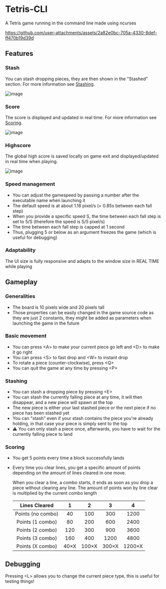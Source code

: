 # Tetris-CLI
 A Tetris game running in the command line made using ncurses

 https://github.com/user-attachments/assets/2a82e0bc-705a-4330-8def-ff470b19d39d


## Features
 ### Stash
  You can stash dropping pieces, they are then shown in the "Stashed" section. For more information see [Stashing](#stashing).

  
  ![image](https://github.com/user-attachments/assets/69cbcd52-072b-4eb4-a289-df57b75741e9)

 ### Score
  The score is displayed and updated in real time. For more information see [Scoring](#scoring).

  
 ![image](https://github.com/user-attachments/assets/fc7d5535-6e59-44c3-802d-067f4f9aa5fd)

 ### Highscore
 The global high score is saved locally on game exit and displayed/updated in real time when playing.

 
  ![image](https://github.com/user-attachments/assets/d9f3a2a4-9356-4986-b659-764411415299)

### Speed management
 - You can adjust the gamespeed by passing a number after the executable name when launching it
 - The default speed is at about 1.18 pixel/s (= 0.85s between each fall step)
 - When you provide a specific speed S, the time between each fall step is set to 5/S (therefore the speed is S/5 pixel/s)
 - The time between each fall step is capped at 1 second
 - Thus, plugging 5 or below as an argument freezes the game (which is useful for debugging)

### Adaptability
 The UI size is fully responsive and adapts to the window size in REAL TIME while playing

## Gameplay
 ### Generalities
  - The board is 10 pixels wide and 20 pixels tall
  - Those properties can be easily changed in the game source code as they are just 2 constants, they might be added as parameters when launching the game in the future
 ### Basic movement
  - You can press \<A\> to make your current piece go left and \<D\> to make it go right
  - You can press \<S\> to fast drop and \<W\> to instant drop
  - To rotate a piece (counter-clockwise), press \<Q\>
  - You can quit the game at any time by pressing \<P\>
 ### Stashing
  - You can stash a dropping piece by pressing \<E\>
  - You can stash the currently falling piece at any time, it will then disappear, and a new piece will spawn at the top
  - The new piece is either your last stashed piece or the next piece if no piece has been stashed yet
  - You can "stash" even if your stash contains the piece you're already holding, in that case your piece is simply sent to the top
  - ⚠ You can only stash a piece once, afterwards, you have to wait for the currently falling piece to land

 ### Scoring
  - You get 5 points every time a block successfully lands
  - Every time you clear lines, you get a specific amount of points depending on the amount of lines cleared in one move.

    When you clear a line, a combo starts, it ends as soon as you drop a piece without clearing any line.
    The amount of points won by line clear is multiplied by the current combo length

    | Lines Cleared    | 1     | 2     | 3     | 4     |
    | :---:            | :---: | :---: | :---: | :---: |
    | Points (no combo)|  40   | 100   | 300   | 1200  |
    | Points (1 combo) |  80   | 200   | 600   | 2400  |
    | Points (2 combo) |  120  | 300   | 900   | 3600  |
    | Points (3 combo) |  160  | 400   | 1200  | 4800  |
    | Points (X combo) | 40×X  | 100×X | 300×X | 1200×X|

## Debugging
 Pressing \<L\> allows you to change the current piece type, this is useful for testing things!
